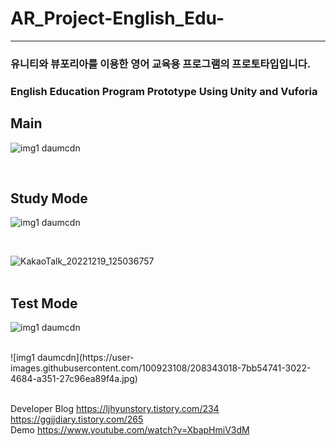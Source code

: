 # AR_Project-English_Edu-
***
### 유니티와 뷰포리아를 이용한 영어 교육용 프로그램의 프로토타입입니다.
### English Education Program Prototype Using Unity and Vuforia

## Main
![img1 daumcdn](https://user-images.githubusercontent.com/100923108/208343027-6664856e-899d-4541-bc50-3d1050c0709e.png)

<br>

## Study Mode
![img1 daumcdn](https://user-images.githubusercontent.com/100923108/208342942-881da9a8-dced-428d-b89e-bd07c10323b0.jpg)

<br>

![KakaoTalk_20221219_125036757](https://user-images.githubusercontent.com/100923108/208344169-7abc0c18-72b5-4784-bc74-a85605158f76.jpg)
<br>
<br>
## Test Mode
![img1 daumcdn](https://user-images.githubusercontent.com/100923108/208342945-0a387735-51ed-454f-a605-6e0c37f2dd05.png)

<br>
![img1 daumcdn](https://user-images.githubusercontent.com/100923108/208343018-7bb54741-3022-4684-a351-27c96ea89f4a.jpg)

<br>
<br>


Developer Blog
https://ljhyunstory.tistory.com/234
https://ggjjdiary.tistory.com/265
<br>
Demo
https://www.youtube.com/watch?v=XbapHmiV3dM
